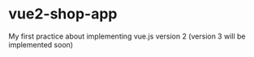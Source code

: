 # vue2-shop-app
My first practice about implementing vue.js version 2 (version 3 will be implemented soon)
